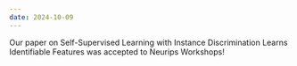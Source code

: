 ```yaml
---
date: 2024-10-09
---
```


Our paper on Self-Supervised Learning with Instance Discrimination Learns Identifiable Features was accepted to Neurips Workshops!
